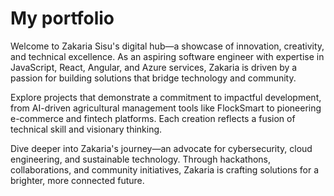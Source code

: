 # My portfolio 
Welcome to Zakaria Sisu's digital hub—a showcase of innovation, creativity, and technical excellence. As an aspiring software engineer with expertise in JavaScript, React, Angular, and Azure services, Zakaria is driven by a passion for building solutions that bridge technology and community. 

Explore projects that demonstrate a commitment to impactful development, from AI-driven agricultural management tools like FlockSmart to pioneering e-commerce and fintech platforms. Each creation reflects a fusion of technical skill and visionary thinking.

Dive deeper into Zakaria's journey—an advocate for cybersecurity, cloud engineering, and sustainable technology. Through hackathons, collaborations, and community initiatives, Zakaria is crafting solutions for a brighter, more connected future.
